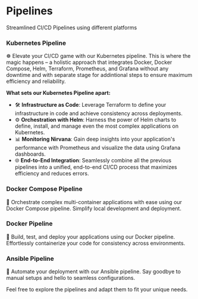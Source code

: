 # Pipelines
Streamlined CI/CD Pipelines using different platforms

### Kubernetes Pipeline
☸️ Elevate your CI/CD game with our Kubernetes pipeline. This is where the magic happens – a holistic approach that integrates Docker, Docker Compose, Helm, Terraform, Prometheus, and Grafana without any downtime and with separate stage for addintional steps to ensure maximum efficiency and reliability.

**What sets our Kubernetes Pipeline apart:**
- 🛠️ **Infrastructure as Code**: Leverage Terraform to define your infrastructure in code and achieve consistency across deployments.
- ⚙️ **Orchestration with Helm**: Harness the power of Helm charts to define, install, and manage even the most complex applications on Kubernetes.
- 📊 **Monitoring Nirvana**: Gain deep insights into your application's performance with Prometheus and visualize the data using Grafana dashboards.
- 🌐 **End-to-End Integration**: Seamlessly combine all the previous pipelines into a unified, end-to-end CI/CD process that maximizes efficiency and reduces errors.

### Docker Compose Pipeline
🚢 Orchestrate complex multi-container applications with ease using our Docker Compose pipeline. Simplify local development and deployment.

### Docker Pipeline
🐳 Build, test, and deploy your applications using our Docker pipeline. Effortlessly containerize your code for consistency across environments.

### Ansible Pipeline
🤖 Automate your deployment with our Ansible pipeline. Say goodbye to manual setups and hello to seamless configurations.


Feel free to explore the pipelines and adapt them to fit your unique needs.
